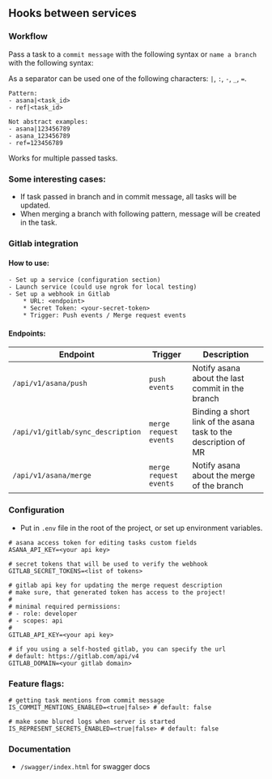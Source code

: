 ## Hooks between services

### Workflow

Pass a task to a `commit message` with the following syntax or `name a branch` with the following syntax:

As a separator can be used one of the following characters: `|`, `:`, `-`, `_`, `=`.

```text
Pattern:
- asana|<task_id>
- ref|<task_id>

Not abstract examples:
- asana|123456789
- asana_123456789
- ref=123456789
```

Works for multiple passed tasks.

### Some interesting cases:

- If task passed in branch and in commit message, all tasks will be updated.
- When merging a branch with following pattern, message will be created in the task.

### Gitlab integration

#### How to use:

```text
- Set up a service (configuration section)
- Launch service (could use ngrok for local testing)
- Set up a webhook in Gitlab
    * URL: <endpoint>
    * Secret Token: <your-secret-token>
    * Trigger: Push events / Merge request events
```

#### Endpoints:

| Endpoint                          | Trigger                | Description                                                     |
|-----------------------------------|------------------------|-----------------------------------------------------------------|
| `/api/v1/asana/push`              | `push events`          | Notify asana about the last commit in the branch                |
| `/api/v1/gitlab/sync_description` | `merge request events` | Binding a short link of the asana task to the description of MR |
| `/api/v1/asana/merge`             | `merge request events` | Notify asana about the merge of the branch                      |

### Configuration

- Put in `.env` file in the root of the project, or set up environment variables.

```dotenv
# asana access token for editing tasks custom fields
ASANA_API_KEY=<your api key>

# secret tokens that will be used to verify the webhook
GITLAB_SECRET_TOKENS=<list of tokens> 

# gitlab api key for updating the merge request description
# make sure, that generated token has access to the project!
#
# minimal required permissions:
# - role: developer
# - scopes: api
# 
GITLAB_API_KEY=<your api key>

# if you using a self-hosted gitlab, you can specify the url
# default: https://gitlab.com/api/v4
GITLAB_DOMAIN=<your gitlab domain>
```

### Feature flags:

```dotenv
# getting task mentions from commit message
IS_COMMIT_MENTIONS_ENABLED=<true|false> # default: false

# make some blured logs when server is started
IS_REPRESENT_SECRETS_ENABLED=<true|false> # default: false
```

### Documentation

- `/swagger/index.html` for swagger docs
